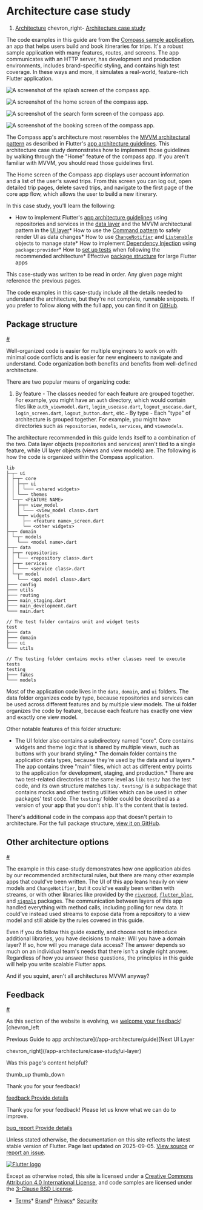 Architecture case study
=======================

1. [Architecture](/app-architecture) chevron\_right- [Architecture case study](/app-architecture/case-study)

The code examples in this guide are from the [Compass sample application](https://github.com/flutter/samples/tree/main/compass_app), an app that helps users build and book itineraries for trips. It's a robust sample application with many features, routes, and screens. The app communicates with an HTTP server, has development and production environments, includes brand-specific styling, and contains high test coverage. In these ways and more, it simulates a real-world, feature-rich Flutter application.

![A screenshot of the splash screen of the compass app.](/assets/images/docs/app-architecture/case-study/splash_screen.png)

![A screenshot of the home screen of the compass app.](/assets/images/docs/app-architecture/case-study/home_screen.png)

![A screenshot of the search form screen of the compass app.](/assets/images/docs/app-architecture/case-study/search_form_screen.png)

![A screenshot of the booking screen of the compass app.](/assets/images/docs/app-architecture/case-study/booking_screen.png)

The Compass app's architecture most resembles the [MVVM architectural pattern](https://en.wikipedia.org/wiki/Model%E2%80%93view%E2%80%93viewmodel) as described in Flutter's [app architecture guidelines](/app-architecture/guide). This architecture case study demonstrates how to implement those guidelines by walking through the "Home" feature of the compass app. If you aren't familiar with MVVM, you should read those guidelines first.

The Home screen of the Compass app displays user account information and a list of the user's saved trips. From this screen you can log out, open detailed trip pages, delete saved trips, and navigate to the first page of the core app flow, which allows the user to build a new itinerary.

In this case study, you'll learn the following:

* How to implement Flutter's [app architecture guidelines](/app-architecture/guide) using repositories and services in the [data layer](/app-architecture/case-study/data-layer) and the MVVM architectural pattern in the [UI layer](/app-architecture/case-study/ui-layer)* How to use the [Command pattern](/app-architecture/case-study/ui-layer#command-objects) to safely render UI as data changes* How to use [`ChangeNotifier`](https://api.flutter.dev/flutter/foundation/ChangeNotifier-class.html) and [`Listenable`](https://api.flutter.dev/flutter/foundation/Listenable-class.html) objects to manage state* How to implement [Dependency Injection](/app-architecture/case-study/dependency-injection) using `package:provider`* How to [set up tests](/app-architecture/case-study/testing) when following the recommended architecture* Effective [package structure](/app-architecture/case-study#package-structure) for large Flutter apps

This case-study was written to be read in order. Any given page might reference the previous pages.

The code examples in this case-study include all the details needed to understand the architecture, but they're not complete, runnable snippets. If you prefer to follow along with the full app, you can find it on [GitHub](https://github.com/flutter/samples/tree/main/compass_app).

Package structure
-----------------

[#](#package-structure)

Well-organized code is easier for multiple engineers to work on with minimal code conflicts and is easier for new engineers to navigate and understand. Code organization both benefits and benefits from well-defined architecture.

There are two popular means of organizing code:

1. By feature - The classes needed for each feature are grouped together. For example, you might have an `auth` directory, which would contain files like `auth_viewmodel.dart`, `login_usecase.dart`, `logout_usecase.dart`, `login_screen.dart`, `logout_button.dart`, etc.- By type - Each "type" of architecture is grouped together. For example, you might have directories such as `repositories`, `models`, `services`, and `viewmodels`.

The architecture recommended in this guide lends itself to a combination of the two. Data layer objects (repositories and services) aren't tied to a single feature, while UI layer objects (views and view models) are. The following is how the code is organized within the Compass application.

```
lib
├─┬─ ui
│ ├─┬─ core
│ │ ├─┬─ ui
│ │ │ └─── <shared widgets>
│ │ └─── themes
│ └─┬─ <FEATURE NAME>
│   ├─┬─ view_model
│   │ └─── <view_model class>.dart
│   └─┬─ widgets
│     ├── <feature name>_screen.dart
│     └── <other widgets>
├─┬─ domain
│ └─┬─ models
│   └─── <model name>.dart
├─┬─ data
│ ├─┬─ repositories
│ │ └─── <repository class>.dart
│ ├─┬─ services
│ │ └─── <service class>.dart
│ └─┬─ model
│   └─── <api model class>.dart
├─── config
├─── utils
├─── routing
├─── main_staging.dart
├─── main_development.dart
└─── main.dart

// The test folder contains unit and widget tests
test
├─── data
├─── domain
├─── ui
└─── utils

// The testing folder contains mocks other classes need to execute tests
testing
├─── fakes
└─── models
```

Most of the application code lives in the `data`, `domain`, and `ui` folders. The data folder organizes code by type, because repositories and services can be used across different features and by multiple view models. The ui folder organizes the code by feature, because each feature has exactly one view and exactly one view model.

Other notable features of this folder structure:

* The UI folder also contains a subdirectory named "core". Core contains widgets and theme logic that is shared by multiple views, such as buttons with your brand styling.* The domain folder contains the application data types, because they're used by the data and ui layers.* The app contains three "main" files, which act as different entry points to the application for development, staging, and production.* There are two test-related directories at the same level as `lib`: `test/` has the test code, and its own structure matches `lib/`. `testing/` is a subpackage that contains mocks and other testing utilities which can be used in other packages' test code. The `testing/` folder could be described as a version of your app that you don't ship. It's the content that is tested.

There's additional code in the compass app that doesn't pertain to architecture. For the full package structure, [view it on GitHub](https://github.com/flutter/samples/tree/main/compass_app).

Other architecture options
--------------------------

[#](#other-architecture-options)

The example in this case-study demonstrates how one application abides by our recommended architectural rules, but there are many other example apps that could've been written. The UI of this app leans heavily on view models and `ChangeNotifier`, but it could've easily been written with streams, or with other libraries like provided by the [`riverpod`](https://pub.dev/packages/riverpod), [`flutter_bloc`](https://pub.dev/packages/flutter_bloc), and [`signals`](https://pub.dev/packages/signals) packages. The communication between layers of this app handled everything with method calls, including polling for new data. It could've instead used streams to expose data from a repository to a view model and still abide by the rules covered in this guide.

Even if you do follow this guide exactly, and choose not to introduce additional libraries, you have decisions to make: Will you have a domain layer? If so, how will you manage data access? The answer depends so much on an individual team's needs that there isn't a single right answer. Regardless of how you answer these questions, the principles in this guide will help you write scalable Flutter apps.

And if you squint, aren't all architectures MVVM anyway?

Feedback
--------

[#](#feedback)

As this section of the website is evolving, we [welcome your feedback](https://google.qualtrics.com/jfe/form/SV_4T0XuR9Ts29acw6?page=%22case-study/index%22)! [chevron\_left

Previous Guide to app architecture](/app-architecture/guide)[Next UI Layer

chevron\_right](/app-architecture/case-study/ui-layer) 

Was this page's content helpful?

thumb\_up thumb\_down

Thank you for your feedback!

 [feedback Provide details](https://github.com/flutter/website/issues/new?template=1_page_issue.yml&&page-url=https://docs.flutter.dev/app-architecture/case-study/&page-source=https://github.com/flutter/website/tree/main/src/content/app-architecture/case-study/index.md)

Thank you for your feedback! Please let us know what we can do to improve.

 [bug\_report Provide details](https://github.com/flutter/website/issues/new?template=1_page_issue.yml&&page-url=https://docs.flutter.dev/app-architecture/case-study/&page-source=https://github.com/flutter/website/tree/main/src/content/app-architecture/case-study/index.md)

Unless stated otherwise, the documentation on this site reflects the latest stable version of Flutter. Page last updated on 2025-09-05. [View source](https://github.com/flutter/website/tree/main/src/content/app-architecture/case-study/index.md) or [report an issue](https://github.com/flutter/website/issues/new?template=1_page_issue.yml&&page-url=https://docs.flutter.dev/app-architecture/case-study/&page-source=https://github.com/flutter/website/tree/main/src/content/app-architecture/case-study/index.md "Report an issue with this page").

[![Flutter logo](/assets/images/branding/flutter/logo+text/horizontal/white.svg)](https://flutter.dev)

Except as otherwise noted, this site is licensed under a [Creative Commons Attribution 4.0 International License](https://creativecommons.org/licenses/by/4.0/), and code samples are licensed under the [3-Clause BSD License](https://opensource.org/licenses/BSD-3-Clause).

* [Terms](/tos "Terms of use")* [Brand](/brand "Brand usage guidelines")* [Privacy](https://policies.google.com/privacy "Privacy policy")* [Security](/security "Security philosophy and practices")

   
